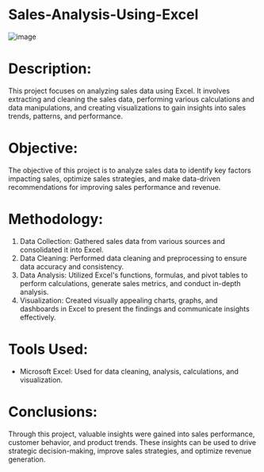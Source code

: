 # Sales-Analysis-Using-Excel

![image](https://github.com/kapilsingh25121996/Sales-Analysis-Using-Excel/assets/114326008/19a522dc-faab-48c7-b4f8-0b8c1428ed9c)

# Description:
This project focuses on analyzing sales data using Excel. It involves extracting and cleaning the sales data, performing various calculations and data manipulations, and creating visualizations to gain insights into sales trends, patterns, and performance.

# Objective:
The objective of this project is to analyze sales data to identify key factors impacting sales, optimize sales strategies, and make data-driven recommendations for improving sales performance and revenue.

# Methodology:
1. Data Collection: Gathered sales data from various sources and consolidated it into Excel.
2. Data Cleaning: Performed data cleaning and preprocessing to ensure data accuracy and consistency.
3. Data Analysis: Utilized Excel's functions, formulas, and pivot tables to perform calculations, generate sales metrics, and conduct in-depth analysis.
4. Visualization: Created visually appealing charts, graphs, and dashboards in Excel to present the findings and communicate insights effectively.

# Tools Used:
- Microsoft Excel: Used for data cleaning, analysis, calculations, and visualization.

# Conclusions:
Through this project, valuable insights were gained into sales performance, customer behavior, and product trends. These insights can be used to drive strategic decision-making, improve sales strategies, and optimize revenue generation.
